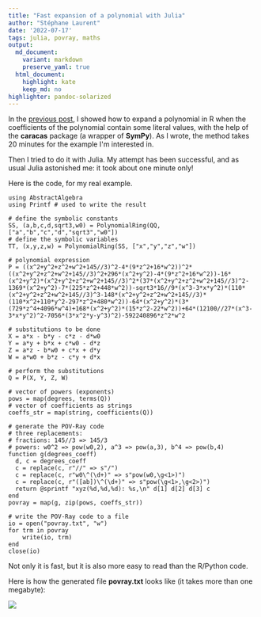```yaml
---
title: "Fast expansion of a polynomial with Julia"
author: "Stéphane Laurent"
date: '2022-07-17'
tags: julia, povray, maths
output:
  md_document:
    variant: markdown
    preserve_yaml: true
  html_document:
    highlight: kate
    keep_md: no
highlighter: pandoc-solarized
---
```


In the [previous
post](https://laustep.github.io/stlahblog/posts/caracas02.html), I
showed how to expand a polynomial in R when the coefficients of the
polynomial contain some literal values, with the help of the **caracas**
package (a wrapper of **SymPy**). As I wrote, the method takes 20
minutes for the example I'm interested in.

Then I tried to do it with Julia. My attempt has been successful, and as
usual Julia astonished me: it took about one minute only!

Here is the code, for my real example.

``` {.julia .numberLines}
using AbstractAlgebra
using Printf # used to write the result

# define the symbolic constants
SS, (a,b,c,d,sqrt3,w0) = PolynomialRing(QQ, ["a","b","c","d","sqrt3","w0"])
# define the symbolic variables
TT, (x,y,z,w) = PolynomialRing(SS, ["x","y","z","w"])

# polynomial expression
P = ((x^2+y^2+z^2+w^2+145//3)^2-4*(9*z^2+16*w^2))^2*((x^2+y^2+z^2+w^2+145//3)^2+296*(x^2+y^2)-4*(9*z^2+16*w^2))-16*(x^2+y^2)*(x^2+y^2+z^2+w^2+145//3)^2*(37*(x^2+y^2+z^2+w^2+145//3)^2-1369*(x^2+y^2)-7*(225*z^2+448*w^2))-sqrt3*16//9*(x^3-3*x*y^2)*(110*(x^2+y^2+z^2+w^2+145//3)^3-148*(x^2+y^2+z^2+w^2+145//3)*(110*x^2+110*y^2-297*z^2+480*w^2))-64*(x^2+y^2)*(3*(729*z^4+4096*w^4)+168*(x^2+y^2)*(15*z^2-22*w^2))+64*(12100//27*(x^3-3*x*y^2)^2-7056*(3*x^2*y-y^3)^2)-592240896*z^2*w^2

# substitutions to be done
X = a*x - b*y - c*z - d*w0
Y = a*y + b*x + c*w0 - d*z
Z = a*z - b*w0 + c*x + d*y
W = a*w0 + b*z - c*y + d*x

# perform the substitutions
Q = P(X, Y, Z, W)

# vector of powers (exponents)
pows = map(degrees, terms(Q))
# vector of coefficients as strings
coeffs_str = map(string, coefficients(Q))

# generate the POV-Ray code
# three replacements:
# fractions: 145//3 => 145/3
# powers: w0^2 => pow(w0,2), a^3 => pow(a,3), b^4 => pow(b,4)
function g(degrees_coeff)
  d, c = degrees_coeff
  c = replace(c, r"//" => s"/")
  c = replace(c, r"w0\^(\d+)" => s"pow(w0,\g<1>)")
  c = replace(c, r"([ab])\^(\d+)" => s"pow(\g<1>,\g<2>)")
  return @sprintf "xyz(%d,%d,%d): %s,\n" d[1] d[2] d[3] c
end
povray = map(g, zip(pows, coeffs_str))

# write the POV-Ray code to a file
io = open("povray.txt", "w")
for trm in povray
    write(io, trm)
end
close(io)
```

Not only it is fast, but it is also more easy to read than the R/Python
code.

Here is how the generated file **povray.txt** looks like (it takes more
than one megabyte):

![](./figures/povray_polynomial.png)
